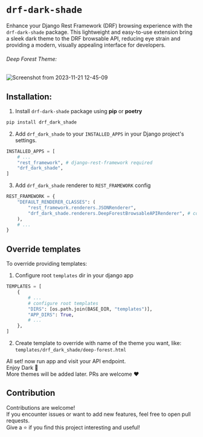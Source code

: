 # `drf-dark-shade`
Enhance your Django Rest Framework (DRF) browsing experience with the `drf-dark-shade` package. This lightweight and easy-to-use extension bring a sleek dark theme to the DRF browsable API, reducing eye strain and providing a modern, visually appealing interface for developers.

###### Deep Forest Theme:
![Screenshot from 2023-11-21 12-45-09](https://github.com/tokitouq/drf-dark-shade/assets/114811070/c1f79290-f692-4eaf-bcbd-7b619bcc7962)



## Installation:
1. Install `drf-dark-shade` package using **pip** or **poetry**
```bash
pip install drf_dark_shade
```

2. Add `drf_dark_shade` to your `INSTALLED_APPS` in your Django project's settings.
```python
INSTALLED_APPS = [
    # ...
    "rest_framework", # django-rest-framework required
    "drf_dark_shade",
]
```
3. Add `drf_dark_shade` renderer to `REST_FRAMEWORK` config
```python
REST_FRAMEWORK = {
    "DEFAULT_RENDERER_CLASSES": (
        "rest_framework.renderers.JSONRenderer",
        "drf_dark_shade.renderers.DeepForestBrowsableAPIRenderer", # configure custom renderer
    ),
    # ...
}
```

## Override templates
To override providing templates:
1. Configure root `templates` dir in your django app
```python
TEMPLATES = [
    {
        # ...
        # configure root templates
        "DIRS": [os.path.join(BASE_DIR, "templates")],
        "APP_DIRS": True,
        # ...
    },
]
```
2. Create template to override with name of the theme you want, like:    
   `templates/drf_dark_shade/deep-forest.html`

All set! now run app and visit your API endpoint.    
Enjoy Dark 🌃    
More themes will be added later. PRs are welcome ❤️

## Contribution

Contributions are welcome!\
If you encounter issues or want to add new features, feel free to open pull requests.\
Give a ⭐️ if you find this project interesting and useful!

